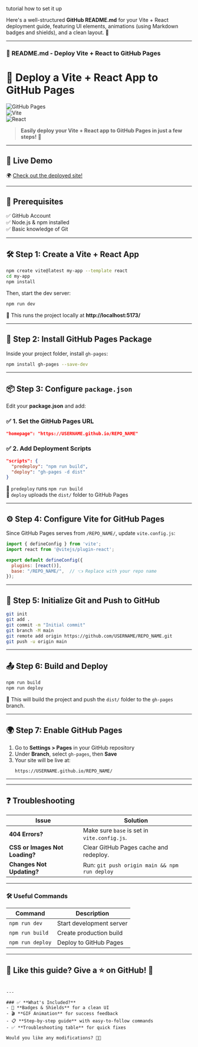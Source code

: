 tutorial how to set it up

Here's a well-structured **GitHub README.md** for your Vite + React deployment guide, featuring UI elements, animations (using Markdown badges and shields), and a clean layout. 🚀  

---

### 📜 **README.md - Deploy Vite + React to GitHub Pages**  


# 🚀 Deploy a Vite + React App to GitHub Pages  

![GitHub Pages](https://img.shields.io/badge/GitHub-Pages-blue?style=for-the-badge&logo=github)  
![Vite](https://img.shields.io/badge/Vite-%235946E9?style=for-the-badge&logo=vite&logoColor=white)  
![React](https://img.shields.io/badge/React-%2361DAFB?style=for-the-badge&logo=react&logoColor=black)  

> **Easily deploy your Vite + React app to GitHub Pages in just a few steps!** 🚀  

---

## 🎯 **Live Demo**
🌍 [Check out the deployed site!](https://kingslayer458.github.io/REACTER-KINGPLAY-VIDEOSTREAMERO/)  

---

## 📌 **Prerequisites**
✅ GitHub Account  
✅ Node.js & npm installed  
✅ Basic knowledge of Git  

---

## 🛠️ **Step 1: Create a Vite + React App**
```sh
npm create vite@latest my-app --template react
cd my-app
npm install
```
Then, start the dev server:
```sh
npm run dev
```
🔹 This runs the project locally at **http://localhost:5173/**  

---

## 🔧 **Step 2: Install GitHub Pages Package**
Inside your project folder, install `gh-pages`:
```sh
npm install gh-pages --save-dev
```

---

## 📦 **Step 3: Configure `package.json`**
Edit your **package.json** and add:  

### ✅ **1. Set the GitHub Pages URL**
```json
"homepage": "https://USERNAME.github.io/REPO_NAME"
```

### ✅ **2. Add Deployment Scripts**
```json
"scripts": {
  "predeploy": "npm run build",
  "deploy": "gh-pages -d dist"
}
```
🔹 `predeploy` runs `npm run build`  
🔹 `deploy` uploads the `dist/` folder to GitHub Pages  

---

## ⚙️ **Step 4: Configure Vite for GitHub Pages**
Since GitHub Pages serves from `/REPO_NAME/`, update `vite.config.js`:
```js
import { defineConfig } from 'vite';
import react from '@vitejs/plugin-react';

export default defineConfig({
  plugins: [react()],
  base: "/REPO_NAME/",  // 👈 Replace with your repo name
});
```

---

## 🔗 **Step 5: Initialize Git and Push to GitHub**
```sh
git init
git add .
git commit -m "Initial commit"
git branch -M main
git remote add origin https://github.com/USERNAME/REPO_NAME.git
git push -u origin main
```

---

## 📤 **Step 6: Build and Deploy**
```sh
npm run build
npm run deploy
```
🎉 This will build the project and push the `dist/` folder to the `gh-pages` branch.  

---

## 🌍 **Step 7: Enable GitHub Pages**
1. Go to **Settings > Pages** in your GitHub repository  
2. Under **Branch**, select `gh-pages`, then **Save**  
3. Your site will be live at:  
   ```
   https://USERNAME.github.io/REPO_NAME/
   ```

---

---

## ❓ **Troubleshooting**
| Issue | Solution |
|--------|---------|
| **404 Errors?** | Make sure `base` is set in `vite.config.js`. |
| **CSS or Images Not Loading?** | Clear GitHub Pages cache and redeploy. |
| **Changes Not Updating?** | Run: `git push origin main && npm run deploy` |

---

### 🛠 **Useful Commands**
| Command | Description |
|---------|-------------|
| `npm run dev` | Start development server |
| `npm run build` | Create production build |
| `npm run deploy` | Deploy to GitHub Pages |

---

## 📌 **Like this guide? Give a ⭐ on GitHub!** 🌟  
```

---

### ✅ **What's Included?**
- 🎨 **Badges & Shields** for a clean UI  
- 🎬 **GIF Animation** for success feedback  
- 📋 **Step-by-step guide** with easy-to-follow commands  
- ✅ **Troubleshooting table** for quick fixes  

Would you like any modifications? 🚀🔥
